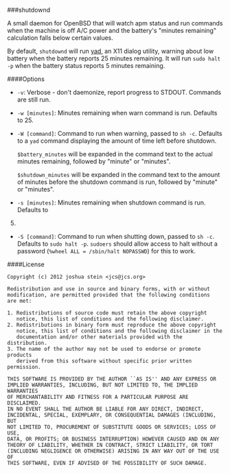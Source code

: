 ###shutdownd

A small daemon for OpenBSD that will watch apm status and run commands when
the machine is off A/C power and the battery's "minutes remaining" calculation
falls below certain values.

By default, `shutdownd` will run [yad](http://yad.googlecode.com/), an X11
dialog utility, warning about low battery when the battery reports 25 minutes
remaining.  It will run `sudo halt -p` when the battery status reports 5
minutes remaining.

####Options

* `-v`: Verbose - don't daemonize, report progress to STDOUT.  Commands are
still run.

* `-w [minutes]`: Minutes remaining when warn command is run.  Defaults to 25.

* `-W [command]`: Command to run when warning, passed to `sh -c`.  Defaults to
a `yad` command displaying the amount of time left before shutdown.

	`$battery_minutes` will be expanded in the command text to the actual minutes
	remaining, followed by "minute" or "minutes".

	`$shutdown_minutes` will be expanded in the command text to the amount of
	minutes before the shutdown command is run, followed by "minute" or "minutes".

* `-s [minutes]`: Minutes remaining when shutdown command is run.  Defaults to
5.

* `-S [command]`: Command to run when shutting down, passed to `sh -c`.
Defaults to `sudo halt -p`.  `sudoers` should allow access to halt without a
password (`%wheel ALL = /sbin/halt NOPASSWD`) for this to work.

####License

	Copyright (c) 2012 joshua stein <jcs@jcs.org>

	Redistribution and use in source and binary forms, with or without
	modification, are permitted provided that the following conditions
	are met:

	1. Redistributions of source code must retain the above copyright
	   notice, this list of conditions and the following disclaimer.
	2. Redistributions in binary form must reproduce the above copyright
	   notice, this list of conditions and the following disclaimer in the
	   documentation and/or other materials provided with the distribution.
	3. The name of the author may not be used to endorse or promote products
	   derived from this software without specific prior written permission.

	THIS SOFTWARE IS PROVIDED BY THE AUTHOR ``AS IS'' AND ANY EXPRESS OR
	IMPLIED WARRANTIES, INCLUDING, BUT NOT LIMITED TO, THE IMPLIED WARRANTIES
	OF MERCHANTABILITY AND FITNESS FOR A PARTICULAR PURPOSE ARE DISCLAIMED.
	IN NO EVENT SHALL THE AUTHOR BE LIABLE FOR ANY DIRECT, INDIRECT,
	INCIDENTAL, SPECIAL, EXEMPLARY, OR CONSEQUENTIAL DAMAGES (INCLUDING, BUT
	NOT LIMITED TO, PROCUREMENT OF SUBSTITUTE GOODS OR SERVICES; LOSS OF USE,
	DATA, OR PROFITS; OR BUSINESS INTERRUPTION) HOWEVER CAUSED AND ON ANY
	THEORY OF LIABILITY, WHETHER IN CONTRACT, STRICT LIABILITY, OR TORT
	(INCLUDING NEGLIGENCE OR OTHERWISE) ARISING IN ANY WAY OUT OF THE USE OF
	THIS SOFTWARE, EVEN IF ADVISED OF THE POSSIBILITY OF SUCH DAMAGE.
